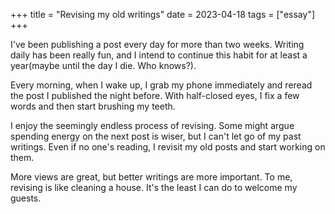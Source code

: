 +++
title = "Revising my old writings"
date = 2023-04-18
tags = ["essay"]
+++

I've been publishing a post every day for more than two weeks. Writing daily has been really fun, and I intend to continue this habit for at least a year(maybe until the day I die. Who knows?).

Every morning, when I wake up, I grab my phone immediately and reread the post I published the night before. With half-closed eyes, I fix a few words and then start brushing my teeth.

I enjoy the seemingly endless process of revising. Some might argue spending energy on the next post is wiser, but I can't let go of my past writings. Even if no one's reading, I revisit my old posts and start working on them.

More views are great, but better writings are more important. To me, revising is like cleaning a house. It's the least I can do to welcome my guests.
